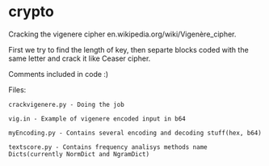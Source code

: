 crypto
======

Cracking the vigenere cipher en.wikipedia.org/wiki/Vigenère_cipher.

First we try to find the length of key, then separte blocks coded with the same letter and crack it like Ceaser cipher.

Comments included in code :)

Files:

	crackvigenere.py - Doing the job

	vig.in - Example of vigenere encoded input in b64

	myEncoding.py - Contains several encoding and decoding stuff(hex, b64)

	textscore.py - Contains frequency analisys methods name Dicts(currently NormDict and NgramDict)
